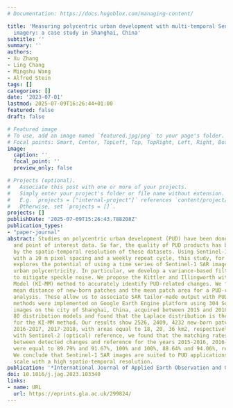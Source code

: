 ```yaml
---
# Documentation: https://docs.hugoblox.com/managing-content/

title: 'Measuring polycentric urban development with multi-temporal Sentinel-1 SAR
  imagery: a case study in Shanghai, China'
subtitle: ''
summary: ''
authors:
- Xu Zhang
- Ling Chang
- Mingshu Wang
- Alfred Stein
tags: []
categories: []
date: '2023-07-01'
lastmod: 2025-07-09T16:26:44+01:00
featured: false
draft: false

# Featured image
# To use, add an image named `featured.jpg/png` to your page's folder.
# Focal points: Smart, Center, TopLeft, Top, TopRight, Left, Right, BottomLeft, Bottom, BottomRight.
image:
  caption: ''
  focal_point: ''
  preview_only: false

# Projects (optional).
#   Associate this post with one or more of your projects.
#   Simply enter your project's folder or file name without extension.
#   E.g. `projects = ["internal-project"]` references `content/project/deep-learning/index.md`.
#   Otherwise, set `projects = []`.
projects: []
publishDate: '2025-07-09T15:26:43.788208Z'
publication_types:
- "paper-journal"
abstract: Studies on polycentric urban development (PUD) have been done by using LandScan
  and point of interest data. So far, the quality of PUD products has been limited
  by the spatio-temporal resolution of these datasets. Using Sentinel-1 SAR missions
  with a 10 m pixel spacing and a weekly repeat cycle, this study, for the first time,
  explores the potential of using a time series of Sentinel-1 SAR images for measuring
  urban polycentricity. In particular, we develop a variance-based filtering method
  to mitigate speckle noise. We propose the Kittler and Illingworth with a Modified
  Model (KI-MM) method to accurately identify PUD-related changes. We focus on the
  mean distance of new-born patches and the mean patch area for a PUD-related change
  analysis. These allow us to associate SAR tailor-made output with PUDs. The proposed
  methods were implemented on Google Earth Engine platform using 304 Sentinel-1 SAR
  images on the city of Shanghai, China, acquired between 2015 and 2018. We have tested
  80 distribution models and found that the Laplace distribution is the best model
  for the KI-MM method. Our results show 2526, 2409, 4232 new-born patches for 2015-2016,
  2016-2017, 2017-2018, with areas equal to 18, 20, 36 km2, respectively. Using cross-validation
  with Sentinel-2 (optical) reference, we found that the matching rates and F1-score
  between detected changes and reference for the years 2015-2016, 2016-2017, 2017-2018
  were equal to 89.79% and 91.67%, 100% and 100%, 88.64% and 94.06%, respectively.
  We conclude that Sentinel-1 SAR images are suited to PUD applications at an intra-city
  scale with a high spatio-temporal resolution.
publication: '*International Journal of Applied Earth Observation and Geoinformation*, 121. https://doi.org/10.1016/j.jag.2023.103340'
doi: 10.1016/j.jag.2023.103340
links:
- name: URL
  url: https://eprints.gla.ac.uk/299824/
---
```

